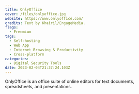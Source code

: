 ```yaml
---
title: OnlyOffice
cover: /files/onlyoffice.jpg
website: https://www.onlyoffice.com/
credits: Text by Khairil/EngageMedia.
flags:
  - Freemium
tags:
  - Self-hosting
  - Web App
  - Internet Browsing & Productivity
  - Cross-platform
categories:
  - Digital Security Tools
date: 2023-02-04T21:37:24.103Z
---
```

O﻿nlyOffice is an office suite of online editors for text documents, spreadsheets, and presentations.
